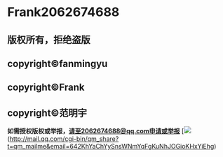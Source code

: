 # Frank2062674688
## 版权所有，拒绝盗版
## copyright©fanmingyu 
## copyright©Frank
## copyright©范明宇
**如需授权版权或举报，请至2062674688@qq.com申请或举报**
[![](http://rescdn.qqmail.com/zh_CN/htmledition/images/function/qm_open/ico_mailme_02.png)(http://mail.qq.com/cgi-bin/qm_share?t=qm_mailme&email=642KhYaChYySnsWNmYqFgKuNhJOGioKHxYiEhg)
